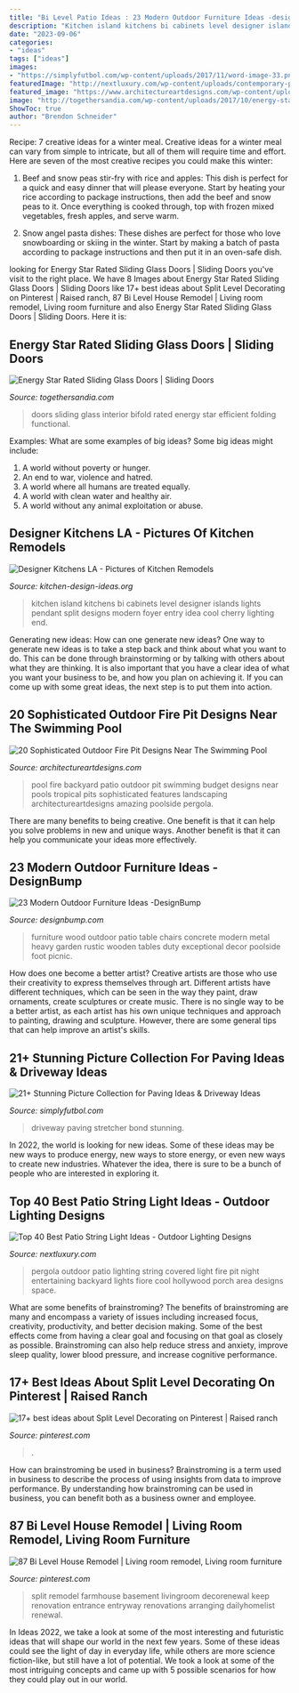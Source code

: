 ```yaml
---
title: "Bi Level Patio Ideas : 23 Modern Outdoor Furniture Ideas -designbump"
description: "Kitchen island kitchens bi cabinets level designer islands lights pendant split designs modern foyer entry idea cool cherry lighting end"
date: "2023-09-06"
categories:
- "ideas"
tags: ["ideas"]
images:
- "https://simplyfutbol.com/wp-content/uploads/2017/11/word-image-33.png"
featuredImage: "http://nextluxury.com/wp-content/uploads/contemporary-patio-string-light-cool-backyard-ideas.jpg"
featured_image: "https://www.architectureartdesigns.com/wp-content/uploads/2015/03/840-630x419.jpg"
image: "http://togethersandia.com/wp-content/uploads/2017/10/energy-star-rated-sliding-glass-doors990-x-954.jpg"
ShowToc: true
author: "Brendon Schneider"
---
```



Recipe: 7 creative ideas for a winter meal.
Creative ideas for a winter meal can vary from simple to intricate, but all of them will require time and effort. Here are seven of the most creative recipes you could make this winter: 
1. Beef and snow peas stir-fry with rice and apples: This dish is perfect for a quick and easy dinner that will please everyone. Start by heating your rice according to package instructions, then add the beef and snow peas to it. Once everything is cooked through, top with frozen mixed vegetables, fresh apples, and serve warm. 

2. Snow angel pasta dishes: These dishes are perfect for those who love snowboarding or skiing in the winter. Start by making a batch of pasta according to package instructions and then put it in an oven-safe dish.

	

		
looking for Energy Star Rated Sliding Glass Doors | Sliding Doors you've visit to the right place. We have 8 Images about Energy Star Rated Sliding Glass Doors | Sliding Doors like 17+ best ideas about Split Level Decorating on Pinterest | Raised ranch, 87 Bi Level House Remodel | Living room remodel, Living room furniture and also Energy Star Rated Sliding Glass Doors | Sliding Doors. Here it is:
		
    
## Energy Star Rated Sliding Glass Doors | Sliding Doors

<img loading=lazy src="http://togethersandia.com/wp-content/uploads/2017/10/energy-star-rated-sliding-glass-doors990-x-954.jpg" onerror="this.onerror=null;this.src='https://tse4.mm.bing.net/th?id=OIP.Z1A2tsu79vRV_YZLggzeiQHaHI&amp;pid=15.1';" alt="Energy Star Rated Sliding Glass Doors | Sliding Doors">

_Source: togethersandia.com_

>doors sliding glass interior bifold rated energy star efficient folding functional. 

	

Examples: What are some examples of big ideas?
Some big ideas might include: 
1. A world without poverty or hunger.
2. An end to war, violence and hatred.
3. A world where all humans are treated equally.
4. A world with clean water and healthy air.
5. A world without any animal exploitation or abuse.

    
## Designer Kitchens LA - Pictures Of Kitchen Remodels

<img loading=lazy src="http://www.kitchen-design-ideas.org/images/kitchen-cabinets-modern-medium-wood-058a-dkl005-cherry-bi-level-island-pendant-lights.jpg" onerror="this.onerror=null;this.src='https://tse3.mm.bing.net/th?id=OIP.G76rhyOrC_CzaDU49umYrAHaGI&amp;pid=15.1';" alt="Designer Kitchens LA - Pictures of Kitchen Remodels">

_Source: kitchen-design-ideas.org_

>kitchen island kitchens bi cabinets level designer islands lights pendant split designs modern foyer entry idea cool cherry lighting end. 

	

Generating new ideas: How can one generate new ideas?
One way to generate new ideas is to take a step back and think about what you want to do. This can be done through brainstorming or by talking with others about what they are thinking. It is also important that you have a clear idea of what you want your business to be, and how you plan on achieving it. If you can come up with some great ideas, the next step is to put them into action.

    
## 20 Sophisticated Outdoor Fire Pit Designs Near The Swimming Pool

<img loading=lazy src="https://www.architectureartdesigns.com/wp-content/uploads/2015/03/840-630x419.jpg" onerror="this.onerror=null;this.src='https://tse3.mm.bing.net/th?id=OIP.jSJ2C8W9GKaKA-UA14JSogHaE7&amp;pid=15.1';" alt="20 Sophisticated Outdoor Fire Pit Designs Near The Swimming Pool">

_Source: architectureartdesigns.com_

>pool fire backyard patio outdoor pit swimming budget designs near pools tropical pits sophisticated features landscaping architectureartdesigns amazing poolside pergola. 

	

There are many benefits to being creative. One benefit is that it can help you solve problems in new and unique ways. Another benefit is that it can help you communicate your ideas more effectively.

    
## 23 Modern Outdoor Furniture Ideas -DesignBump

<img loading=lazy src="https://designbump.com/wp-content/uploads/2015/08/Outdoor-wood-furniture.jpg" onerror="this.onerror=null;this.src='https://tse3.mm.bing.net/th?id=OIP.yQ5om5Z6LLg_65naJcczAAHaF6&amp;pid=15.1';" alt="23 Modern Outdoor Furniture Ideas -DesignBump">

_Source: designbump.com_

>furniture wood outdoor patio table chairs concrete modern metal heavy garden rustic wooden tables duty exceptional decor poolside foot picnic. 

	

How does one become a better artist?
Creative artists are those who use their creativity to express themselves through art. Different artists have different techniques, which can be seen in the way they paint, draw ornaments, create sculptures or create music. There is no single way to be a better artist, as each artist has his own unique techniques and approach to painting, drawing and sculpture. However, there are some general tips that can help improve an artist's skills.

    
## 21+ Stunning Picture Collection For Paving Ideas &amp; Driveway Ideas

<img loading=lazy src="https://simplyfutbol.com/wp-content/uploads/2017/11/word-image-33.png" onerror="this.onerror=null;this.src='https://tse4.mm.bing.net/th?id=OIP.RBASnnZzXErrpwUooXL01wHaJ4&amp;pid=15.1';" alt="21+ Stunning Picture Collection for Paving Ideas &amp; Driveway Ideas">

_Source: simplyfutbol.com_

>driveway paving stretcher bond stunning. 

	

In 2022, the world is looking for new ideas. Some of these ideas may be new ways to produce energy, new ways to store energy, or even new ways to create new industries. Whatever the idea, there is sure to be a bunch of people who are interested in exploring it.

    
## Top 40 Best Patio String Light Ideas - Outdoor Lighting Designs

<img loading=lazy src="http://nextluxury.com/wp-content/uploads/contemporary-patio-string-light-cool-backyard-ideas.jpg" onerror="this.onerror=null;this.src='https://tse3.mm.bing.net/th?id=OIP.Zsy5a4WpIgPc9nTqe1whfgHaE4&amp;pid=15.1';" alt="Top 40 Best Patio String Light Ideas - Outdoor Lighting Designs">

_Source: nextluxury.com_

>pergola outdoor patio lighting string covered light fire pit night entertaining backyard lights fiore cool hollywood porch area designs space. 

	

What are some benefits of brainstroming?
The benefits of brainstroming are many and encompass a variety of issues including increased focus, creativity, productivity, and better decision making. Some of the best effects come from having a clear goal and focusing on that goal as closely as possible. Brainstroming can also help reduce stress and anxiety, improve sleep quality, lower blood pressure, and increase cognitive performance.

    
## 17+ Best Ideas About Split Level Decorating On Pinterest | Raised Ranch

<img loading=lazy src="https://i.pinimg.com/736x/1c/66/61/1c66611f23596490291ecbb9c8718701.jpg" onerror="this.onerror=null;this.src='https://tse3.mm.bing.net/th?id=OIP.Wssb7A7jxUsl-g2bHFYiFgHaJ4&amp;pid=15.1';" alt="17+ best ideas about Split Level Decorating on Pinterest | Raised ranch">

_Source: pinterest.com_

>. 

	

How can brainstroming be used in business?
Brainstroming is a term used in business to describe the process of using insights from data to improve performance. By understanding how brainstroming can be used in business, you can benefit both as a business owner and employee.

    
## 87 Bi Level House Remodel | Living Room Remodel, Living Room Furniture

<img loading=lazy src="https://i.pinimg.com/736x/22/15/a5/2215a5e711c3af0edfb22325b23445cf.jpg" onerror="this.onerror=null;this.src='https://tse2.mm.bing.net/th?id=OIP.7KYvOcTbZZzq-qkJ0NoJ5wHaFI&amp;pid=15.1';" alt="87 Bi Level House Remodel | Living room remodel, Living room furniture">

_Source: pinterest.com_

>split remodel farmhouse basement livingroom decorenewal keep renovation entrance entryway renovations arranging dailyhomelist renewal. 

	

In Ideas 2022, we take a look at some of the most interesting and futuristic ideas that will shape our world in the next few years. Some of these ideas could see the light of day in everyday life, while others are more science fiction-like, but still have a lot of potential. We took a look at some of the most intriguing concepts and came up with 5 possible scenarios for how they could play out in our world.


